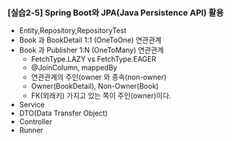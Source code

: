 ### [실습2-5] Spring Boot와 JPA(Java Persistence API) 활용
* Entity,Repository,RepositoryTest
* Book 과 BookDetail  1:1 (OneToOne) 연관관계
* Book 과 Publisher   1:N (OneToMany) 연관관계
    * FetchType.LAZY vs FetchType.EAGER
    * @JoinColumn, mappedBy
    * 연관관계의 주인(owner 와 종속(non-owner)
    * Owner(BookDetail), Non-Owner(Book)
    * FK(외래키) 가지고 있는 쪽이 주인(owner)이다.
* Service
* DTO(Data Transfer Object)
* Controller
* Runner